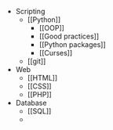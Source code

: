 - Scripting
	- [[Python]]
		- [[OOP]]
		- [[Good practices]]
		- [[Python packages]]
		- [[Curses]]
	- [[git]]
- Web
	- [[HTML]]
	- [[CSS]]
	- [[PHP]]
- Database
	- [[SQL]]
	- 